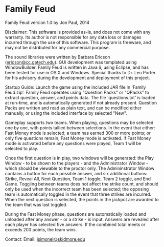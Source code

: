 Family Feud
===========

Family Feud version 1.0	by Jon Paul, 2014

Disclaimer: 
This software is provided as-is, and does not come with any warranty.  Its author is not responsible for any data loss or damages incurred through the use of this software.  This program is freeware, and may not be distributed for any commercial purpose.  

The sound libraries were written by Barbara Ericson (ericson@cc.gatech.edu).  GUI development was templated using WindowBuilder.  Family Feud is written in Java 6, using Eclipse, and has been tested for use in OS X and Windows.  Special thanks to Dr. Leo Porter for his advisory during the development and deployment of this project.

Startup Guide:
Launch the game using the included JAR file in 'Family Feud.zip'.  Family Feud operates using "Question Packs" or "QPacks" to extract question, answer, and points data.  The file 'questions.txt' is loaded at run-time, and is automatically generated if not already present.  Question Packs are written and read as plain text, and can be modified either manually, or using the included interface by selected "New". 

Gameplay supports two teams.  When playing, questions may be selected one by one, with points tallied between selections.  In the event that either: Fast Money mode is selected; a team has earned 300 or more points; or only five questions remain, Fast Money mode is activated.  If Fast Money mode is activated before any questions were played, Team 1 will be selected to play.

Once the first question is in play, two windows will be generated: the Play Window - to be shown to the players - and the Administrator Window - which should be viewable to the proctor only.  The Admininstrator Window contains a button for each possible answer, and six additional buttons: Strike, Reveal All, Next Question, Team 1 toggle, Team 2 toggle, and End Game.  Toggling between teams does not affect the strike count, and should only be used when the incorrect team has been selected; the opposing team is automatically toggled in the event that three strikes are incurred.  When the next question is selected, the points in the jackpot are awarded to the team that was last toggled.

During the Fast Money phase, questions are automatically loaded and unloaded after any answer - or a strike - is input.  Answers are revealed after each player has selected five answers.  If the combined total meets or exceeds 200 points, the team wins.

Contact:
	Email: jsimonel@skidmore.edu
